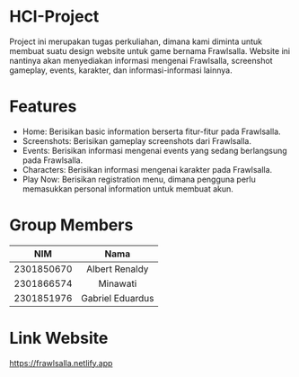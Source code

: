 # HCI-Project
Project ini merupakan tugas perkuliahan, dimana kami diminta untuk membuat suatu design website untuk game bernama Frawlsalla. Website ini nantinya akan menyediakan informasi mengenai Frawlsalla, screenshot gameplay, events, karakter, dan informasi-informasi lainnya.

# Features
- Home: Berisikan basic information berserta fitur-fitur pada Frawlsalla.
- Screenshots: Berisikan gameplay screenshots dari Frawlsalla.
- Events: Berisikan informasi mengenai events yang sedang berlangsung pada Frawlsalla.
- Characters: Berisikan informasi mengenai karakter pada Frawlsalla.
- Play Now: Berisikan registration menu, dimana pengguna perlu memasukkan personal information untuk membuat akun.

# Group Members
| NIM | Nama |
|:------:|:------:|
| 2301850670 | Albert Renaldy |
| 2301866574 | Minawati |
| 2301851976 | Gabriel Eduardus |

# Link Website
https://frawlsalla.netlify.app

